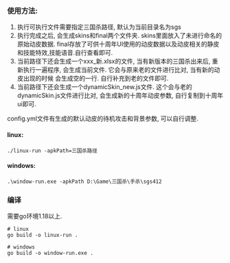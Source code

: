 ### 使用方法:
1. 执行可执行文件需要指定三国杀路径, 默认为当前目录名为sgs
2. 执行完成之后, 会生成skins和final两个文件夹. skins里面放入了未进行命名的原始动皮数据. 
final存放了可供十周年UI使用的动皮数据以及动皮相关的静皮和技能特效,技能语音.自行查看即可.
3. 当前路径下还会生成一个xxx_新.xlsx的文件, 当有新版本的三国杀出来后, 重新执行一遍程序, 会生成当前文件. 它会与原来老的文件进行比对, 当有新的动皮出现的时候
会生成空的一行. 自行补充到老的文件即可.
4. 当前路径下还会生成一个dynamicSkin_new.js文件. 这个会与老的dynamicSkin.js文件进行比对, 会生成新的十周年动皮参数, 自行复制到十周年ui即可.

config.yml文件有生成的默认动皮的待机攻击和背景参数, 可以自行调整.
#### linux:
```shell
./linux-run -apkPath=三国杀路径
```
#### windows:
```shell
.\window-run.exe -apkPath D:\Game\三国杀\手杀\sgs412
```

### 编译
需要go环境1.18以上. 
```shell
# linux 
go build -o linux-run .

# windows
go build -o window-run.exe . 
```

